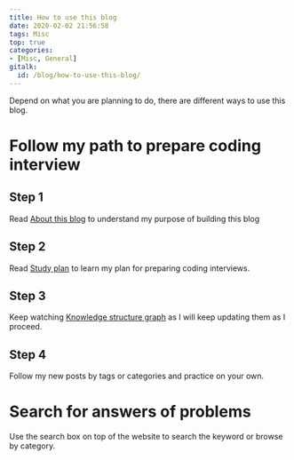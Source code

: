 ```yaml
---
title: How to use this blog
date: 2020-02-02 21:56:58
tags: Misc
top: true
categories:
- [Misc, General]
gitalk:
  id: /blog/how-to-use-this-blog/
---
```

Depend on what you are planning to do, there are different ways to use this blog.

# Follow my path to prepare coding interview
## Step 1
Read [About this blog](https://latteotw.github.io/2020/01/30/About-this-blog/) to
understand my purpose of building this blog

## Step 2
Read [Study plan](https://latteotw.github.io/2020/02/02/Study-plan/) to learn my plan
for preparing coding interviews.

## Step 3
Keep watching [Knowledge structure graph](https://latteotw.github.io/2020/02/02/Knowledge-structure-graph/)
as I will keep updating them as I proceed.

## Step 4
Follow my new posts by tags or categories and practice on your own.

# Search for answers of problems
Use the search box on top of the website to search the keyword or browse by category.
